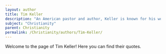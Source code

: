 ```yaml
---
layout: author
title: Tim Keller
description: "An American pastor and author, Keller is known for his work in church planting and his writings on faith, culture, and the intersection of the two, including books like \"The Reason for God.\""
subject: "Christianity"
parent: Christianity
permalink: /Christianity/authors/Tim-Keller/
---
```


Welcome to the page of Tim Keller! Here you can find their quotes.
